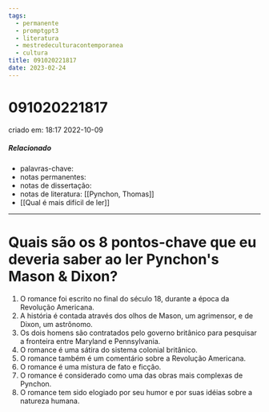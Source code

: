 ```yaml
---
tags:
  - permanente
  - promptgpt3
  - literatura
  - mestredeculturacontemporanea
  - cultura
title: 091020221817
date: 2023-02-24
---
```

# 091020221817
criado em: 18:17 2022-10-09

##### Relacionado
- palavras-chave:
- notas permanentes: 
- notas de dissertação:
- notas de literatura: [[Pynchon, Thomas]]
- [[Qual é mais difícil de ler]]

---

# Quais são os 8 pontos-chave que eu deveria saber ao ler Pynchon's Mason & Dixon?

1. O romance foi escrito no final do século 18, durante a época da Revolução Americana.
2. A história é contada através dos olhos de Mason, um agrimensor, e de Dixon, um astrônomo.
3. Os dois homens são contratados pelo governo britânico para pesquisar a fronteira entre Maryland e Pennsylvania.
4. O romance é uma sátira do sistema colonial britânico.
5. O romance também é um comentário sobre a Revolução Americana.
6. O romance é uma mistura de fato e ficção.
7. O romance é considerado como uma das obras mais complexas de Pynchon.
8. O romance tem sido elogiado por seu humor e por suas idéias sobre a natureza humana.